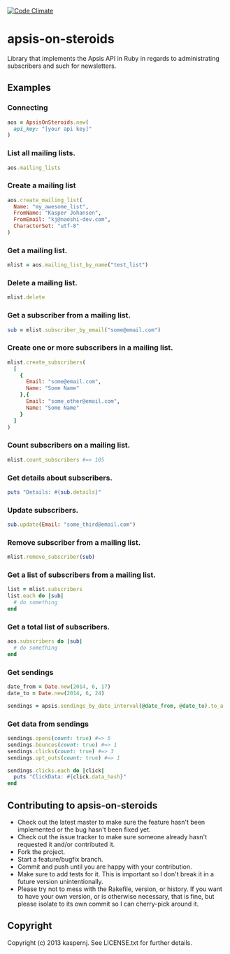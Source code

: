 [![Code Climate](https://codeclimate.com/github/kaspernj/apsis-on-steroids/badges/gpa.svg)](https://codeclimate.com/github/kaspernj/apsis-on-steroids)

# apsis-on-steroids

Library that implements the Apsis API in Ruby in regards to administrating subscribers and such for newsletters.

## Examples

### Connecting
```ruby
aos = ApsisOnSteroids.new(
  api_key: "[your api key]"
)
```

### List all mailing lists.
```ruby
aos.mailing_lists
```

### Create a mailing list
```ruby
aos.create_mailing_list(
  Name: "my_awesome_list",
  FromName: "Kasper Johansen",
  FromEmail: "kj@naoshi-dev.com",
  CharacterSet: "utf-8"
)
```

### Get a mailing list.
```ruby
mlist = aos.mailing_list_by_name("test_list")
```

### Delete a mailing list.
```ruby
mlist.delete
```

### Get a subscriber from a mailing list.
```ruby
sub = mlist.subscriber_by_email("some@email.com")
```

### Create one or more subscribers in a mailing list.
```ruby
mlist.create_subscribers(
  [
    {
      Email: "some@email.com",
      Name: "Some Name"
    },{
      Email: "some_other@email.com",
      Name: "Some Name"
    }
  ]
)
```

### Count subscribers on a mailing list.
```ruby
mlist.count_subscribers #=> 105
```

### Get details about subscribers.
```ruby
puts "Details: #{sub.details}"
```

### Update subscribers.
```ruby
sub.update(Email: "some_third@email.com")
```

### Remove subscriber from a mailing list.
```ruby
mlist.remove_subscriber(sub)
```

### Get a list of subscribers from a mailing list.
```ruby
list = mlist.subscribers
list.each do |sub|
  # do something
end
```

### Get a total list of subscribers.
```ruby
aos.subscribers do |sub|
  # do something
end
```

### Get sendings
```ruby
date_from = Date.new(2014, 6, 17)
date_to = Date.new(2014, 6, 24)

sendings = apsis.sendings_by_date_interval(@date_from, @date_to).to_a
```

### Get data from sendings
```ruby
sendings.opens(count: true) #=> 5
sendings.bounces(count: true) #=> 1
sendings.clicks(count: true) #=> 3
sendings.opt_outs(count: true) #=> 1

sendings.clicks.each do |click|
  puts "ClickData: #{click.data_hash}"
end
```

## Contributing to apsis-on-steroids

* Check out the latest master to make sure the feature hasn't been implemented or the bug hasn't been fixed yet.
* Check out the issue tracker to make sure someone already hasn't requested it and/or contributed it.
* Fork the project.
* Start a feature/bugfix branch.
* Commit and push until you are happy with your contribution.
* Make sure to add tests for it. This is important so I don't break it in a future version unintentionally.
* Please try not to mess with the Rakefile, version, or history. If you want to have your own version, or is otherwise necessary, that is fine, but please isolate to its own commit so I can cherry-pick around it.

## Copyright

Copyright (c) 2013 kaspernj. See LICENSE.txt for
further details.

